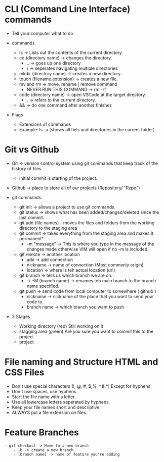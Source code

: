 # CLI (Command Line Interface) commands

- Tell your computer what to do
- commands 
    - ls -> Lists out the contents of the current directory. 
    - cd (directory name) -> changes the directory. 
        - .. -> goes up one directory
        - / -> seperates navigating multiple directories
    - mkdir (directory name) -> creates a new directory.
    - touch (filename.extension) -> creates a new file. 
    - mv and rm -> move, rename | remove command
        - NEVER RUN THIS COMMAND -> rm -rf
    - code (directory name) -> open VSCode at the target directory.
        - . -> refers to the current directory. 
    - && -> do one command after another finishes

- Flags
    - Extensions of commands
    - Example: ls -a (shows all fiels and directories in the current folder)

# Git vs Github

- Git -> version control system using git commands that keep track of the history of files. 
    - initial commit is starting of the project.
- Github -> place to store all of our projects (Repository/ "Repo")

- git commands. 
    - git init -> allows a project to use git commands.
    - git status -> shows what has been added/changed/deleted since the last commit. 
    - git add (file names) - moves the files and folders from the working directory to the staging area
    - git commit -> takes everything from the staging area and makes it permanent*
        - -m "message" -> This is where you type in the message of the changes made otherwise VIM will open if no -m is included.
    - git remote -> another location
        - add -> add connection
        - nickname -> name of connection (Most commonly origin)
        - location -> where is teh actual location (url)
    - git branch -> tells us which branch we are on. 
        - -> -M (branch name) -> renames teh main branch to the branch name specified. 
    - git push -> send code from local computer to somewhere ( github )
        - nickname -> nickname of the place that you want to send your code to. 
        - branch name -> which branch you want to push
    
- 3 Stages
    - Working directory (red) Still working on it
    - stagging area (green) Are you sure you want to commit this to the project
    - project

# File naming and Structure HTML and CSS Files 
 - Don't use special characters (!, @, #, $,%, ^,&,*) Except for hyphens. 
 - Don't use spaces, use hyphens. 
 - Start the file name with a letter.
 - Use all lowercase letters seperated by hyphens.
 - Keep your file names short and descriptive.
 - ALWAYS put a file extension on files.

 # Feature Branches

    - git checkout -> Move to a new branch
        - -b -> create a new branch
        - [branch name] -> name of feature you're adding